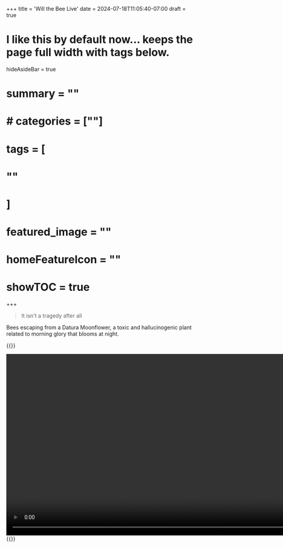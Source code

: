 +++
title = 'Will the Bee Live'
date = 2024-07-18T11:05:40-07:00
draft = true
# I like this by default now... keeps the page full width with tags below.
hideAsideBar = true
# summary = ""
# # categories = [""]
# tags = [
  # ""
  # ]
# featured_image = ""
# homeFeatureIcon = ""
# showTOC = true
+++

> It isn't a tragedy after all

Bees escaping from a Datura Moonflower, a toxic and hallucinogenic plant related to morning glory that blooms at night.

<!--more-->

{{<pass >}}
<div style="width:100%;height:480px;background-color:black;text-align:center;">
  <video style="height:100%;" controls>
    <source src="https://lh3.googleusercontent.com/pw/AP1GczNxIV9vSPJbdl2J7PrPI6urfiP1K6TJEp1I5zhic2VW3bxA0btUnmtA38ijrNwEmTcAxik5S2Pzoui8ivsxMyFKeXtTo5rzcTohxWZ9cHDX13qIPnfj=m37" type="video/mp4">
  </video>
</div>
{{</ pass >}}
